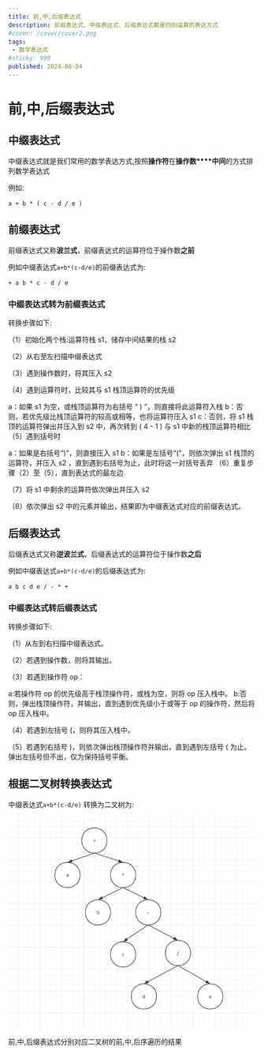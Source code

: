 ```yaml
---
title: 前,中,后缀表达式
description: 前缀表达式、中缀表达式、后缀表达式都是四则运算的表达方式
#cover: /cover/cover2.png
tags:
 - 数学表达式
#sticky: 999
published: 2024-06-04
---
```


# 前,中,后缀表达式

## 中缀表达式

中缀表达式就是我们常用的数学表达方式,按照**操作符**在**操作数****中间**的方式排列数学表达式

例如:

```text
a + b * ( c - d / e )
```

## 前缀表达式

前缀表达式又称**波兰式**，前缀表达式的运算符位于操作数**之前**

例如中缀表达式`a+b*(c-d/e)`的前缀表达式为:

```text
+ a b * c - d / e
```

### 中缀表达式转为前缀表达式
转换步骤如下:

（1）初始化两个栈:运算符栈 s1，储存中间结果的栈 s2

（2）从右至左扫描中缀表达式

（3）遇到操作数时，将其压入 s2

（4）遇到运算符时，比较其与 s1 栈顶运算符的优先级

a：如果 s1 为空，或栈顶运算符为右括号 “ ) ”，则直接将此运算符入栈
b：否则，若优先级比栈顶运算符的较高或相等，也将运算符压入 s1
c：否则，将 s1 栈顶的运算符弹出并压入到 s2 中，再次转到 ( 4 - 1 ) 与 s1 中新的栈顶运算符相比
（5）遇到括号时

a：如果是右括号“)”，则直接压入 s1
b：如果是左括号“(”，则依次弹出 s1 栈顶的运算符，并压入 s2 ，直到遇到右括号为止，此时将这一对括号丢弃
（6）重复步骤（2）至（5），直到表达式的最左边

（7）将 s1 中剩余的运算符依次弹出并压入 s2

（8）依次弹出 s2 中的元素并输出，结果即为中缀表达式对应的前缀表达式。

## 后缀表达式

后缀表达式又称**逆波兰式**，后缀表达式的运算符位于操作数**之后**

例如中缀表达式`a+b*(c-d/e)`的后缀表达式为:

```text
a b c d e / - * +
```

### 中缀表达式转后缀表达式

转换步骤如下:

（1）从左到右扫描中缀表达式。

（2）若遇到操作数，则将其输出。

（3）若遇到操作符 op：

a:若操作符 op 的优先级高于栈顶操作符，或栈为空，则将 op 压入栈中。
b:否则，弹出栈顶操作符，并输出，直到遇到优先级小于或等于 op 的操作符，然后将 op 压入栈中。

（4）若遇到左括号 (，则将其压入栈中。 

（5）若遇到右括号 )，则依次弹出栈顶操作符并输出，直到遇到左括号 ( 为止。弹出左括号但不出，仅为保持括号平衡。

## 根据二叉树转换表达式

中缀表达式`a+b*(c-d/e)` 转换为二叉树为:

 ![img.png](img.png)

前,中,后缀表达式分别对应二叉树的前,中,后序遍历的结果
